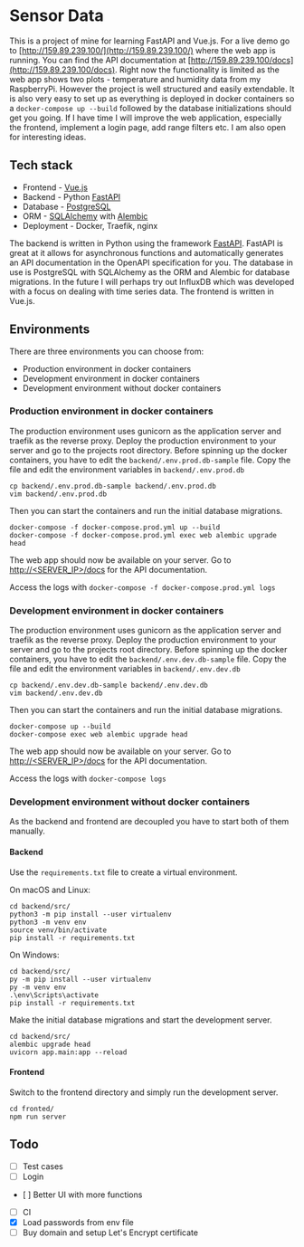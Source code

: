 # Sensor Data
This is a project of mine for learning FastAPI and Vue.js. For a live demo go to [http://159.89.239.100/](http://159.89.239.100/) where the web app is running. You can find the API documentation at [http://159.89.239.100/docs](http://159.89.239.100/docs). Right now the functionality is limited as the web app shows two plots - temperature and humidity data from my RaspberryPi. However the project is well structured and easily extendable. It is also very easy to set up as everything is deployed in docker containers so a `docker-compose up --build` followed by the database initializations should get you going. If I have time I will improve the web application, especially the frontend, implement a login page, add range filters etc. I am also open for interesting ideas.

## Tech stack
* Frontend - [Vue.js](https://vuejs.org/)
* Backend - Python [FastAPI](https://fastapi.tiangolo.com/)
* Database - [PostgreSQL](https://www.postgresql.org/)
* ORM - [SQLAlchemy](https://www.sqlalchemy.org/) with [Alembic](https://alembic.sqlalchemy.org/en/latest/)
* Deployment - Docker, Traefik, nginx

The backend is written in Python using the framework [FastAPI](https://github.com/tiangolo/fastapi). FastAPI is great at it allows for asynchronous functions and automatically generates an API documentation in the OpenAPI specification for you. The database in use is PostgreSQL with SQLAlchemy as the ORM and Alembic for database migrations. In the future I will perhaps try out InfluxDB which was developed with a focus on dealing with time series data. The frontend is written in Vue.js.

## Environments
There are three environments you can choose from:
* Production environment in docker containers
* Development environment in docker containers
* Development environment without docker containers


### Production environment in docker containers
The production environment uses gunicorn as the application server and traefik as the reverse proxy. Deploy the production environment to your server and go to the projects root directory. Before spinning up the docker containers, you have to edit the `backend/.env.prod.db-sample` file. Copy the file and edit the environment variables in `backend/.env.prod.db`
```
cp backend/.env.prod.db-sample backend/.env.prod.db
vim backend/.env.prod.db
```

Then you can start the containers and run the initial database migrations. 
```
docker-compose -f docker-compose.prod.yml up --build
docker-compose -f docker-compose.prod.yml exec web alembic upgrade head
```

The web app should now be available on your server. Go to [http://<SERVER_IP>/docs](http://<SERVER_IP>/docs) for the API documentation.

Access the logs with `docker-compose -f docker-compose.prod.yml logs`

### Development environment in docker containers
The production environment uses gunicorn as the application server and traefik as the reverse proxy. Deploy the production environment to your server and go to the projects root directory. Before spinning up the docker containers, you have to edit the `backend/.env.dev.db-sample` file. Copy the file and edit the environment variables in `backend/.env.dev.db`
```
cp backend/.env.dev.db-sample backend/.env.dev.db
vim backend/.env.dev.db
```

Then you can start the containers and run the initial database migrations. 
```
docker-compose up --build
docker-compose exec web alembic upgrade head
```

The web app should now be available on your server. Go to [http://<SERVER_IP>/docs](http://<SERVER_IP>/docs) for the API documentation.

Access the logs with `docker-compose logs`

### Development environment without docker containers
As the backend and frontend are decoupled you have to start both of them manually.

#### Backend
Use the `requirements.txt` file to create a virtual environment.

On macOS and Linux:
```
cd backend/src/
python3 -m pip install --user virtualenv
python3 -m venv env
source venv/bin/activate
pip install -r requirements.txt
```

On Windows:
```
cd backend/src/
py -m pip install --user virtualenv
py -m venv env
.\env\Scripts\activate
pip install -r requirements.txt
```

Make the initial database migrations and start the development server.
```
cd backend/src/
alembic upgrade head
uvicorn app.main:app --reload
```

#### Frontend
Switch to the frontend directory and simply run the development server.
```
cd fronted/
npm run server
```

## Todo
- [ ] Test cases
- [ ] Login
- [ ] Better UI with more functions
- [ ] CI
- [x] Load passwords from env file
- [ ] Buy domain and setup Let's Encrypt certificate